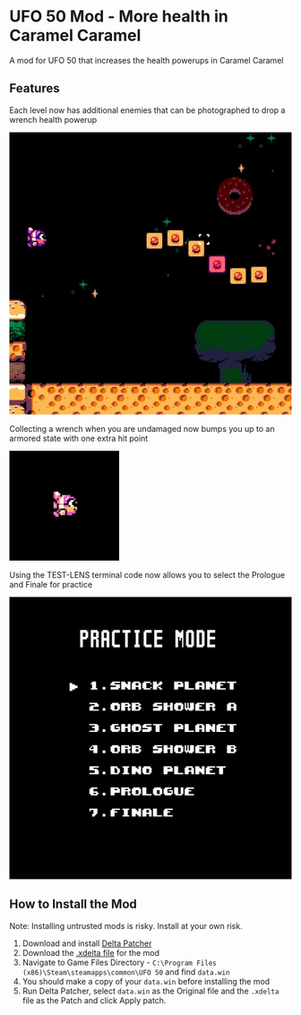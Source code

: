 # UFO 50 Mod - More health in Caramel Caramel
A mod for UFO 50 that increases the health powerups in Caramel Caramel

## Features

Each level now has additional enemies that can be photographed to drop a wrench health powerup

![One of the enemies in level 1 is a different color than it normally is](https://github.com/davidmpickett/ufo50-caramel-health/blob/main/images/level_1_example.jpg)

Collecting a wrench when you are undamaged now bumps you up to an armored state with one extra hit point

![Armored version of player character](https://github.com/davidmpickett/ufo50-caramel-health/blob/main/images/armored_sprite.jpg)

Using the TEST-LENS terminal code now allows you to select the Prologue and Finale for practice

![Expanded level select menu](https://github.com/davidmpickett/ufo50-caramel-health/blob/main/images/level_select_menu.jpg)

## How to Install the Mod

Note: Installing untrusted mods is risky. Install at your own risk. 

1. Download and install [Delta Patcher](https://github.com/marco-calautti/DeltaPatcher/releases)
2. Download the [.xdelta file](https://github.com/davidmpickett/ufo50-caramel-health/blob/main/caramel_caramel_more_health_v2.xdelta) for the mod
3. Navigate to Game Files Directory - `C:\Program Files (x86)\Steam\steamapps\common\UFO 50` and find `data.win`
4. You should make a copy of your `data.win` before installing the mod
5. Run Delta Patcher, select `data.win` as the Original file and the `.xdelta` file as the Patch and click Apply patch.
